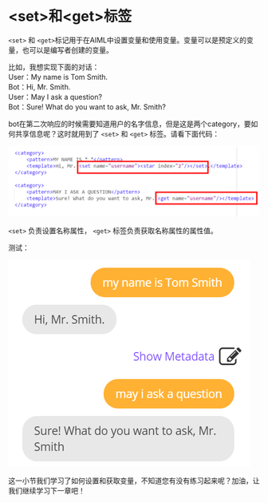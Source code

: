 \<set>和\<get>标签
================
`<set>` 和 `<get>`标记用于在AIML中设置变量和使用变量。变量可以是预定义的变量，也可以是编写者创建的变量。  

比如，我想实现下面的对话：  
User：My name is Tom Smith.  
Bot：Hi, Mr. Smith.   
User：May I ask a question?  
Bot：Sure! What do you want to ask, Mr. Smith?  

bot在第二次响应的时候需要知道用户的名字信息，但是这是两个category，要如何共享信息呢？这时就用到了 `<set>` 和 `<get>` 标签。请看下面代码：  

![18](images/18.png)  

`<set>` 负责设置名称属性， `<get>` 标签负责获取名称属性的属性值。  

测试：  

![19](images/19.png)  

这一小节我们学习了如何设置和获取变量，不知道您有没有练习起来呢？加油，让我们继续学习下一章吧！  

